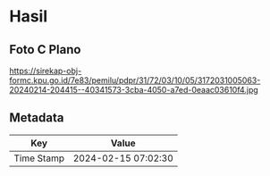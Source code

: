 # Hasil

## Foto C Plano

https://sirekap-obj-formc.kpu.go.id/7e83/pemilu/pdpr/31/72/03/10/05/3172031005063-20240214-204415--40341573-3cba-4050-a7ed-0eaac03610f4.jpg


## Metadata

| Key        | Value               |
| ---------- | ------------------- |
| Time Stamp | 2024-02-15 07:02:30 |



